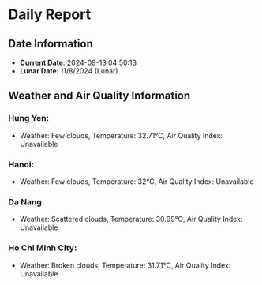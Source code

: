 # Daily Report
## Date Information
- **Current Date**: 2024-09-13 04:50:13
- **Lunar Date**: 11/8/2024 (Lunar)

## Weather and Air Quality Information

### Hung Yen:
- Weather: Few clouds, Temperature: 32.71°C, Air Quality Index: Unavailable

### Hanoi:
- Weather: Few clouds, Temperature: 32°C, Air Quality Index: Unavailable

### Da Nang:
- Weather: Scattered clouds, Temperature: 30.99°C, Air Quality Index: Unavailable

### Ho Chi Minh City:
- Weather: Broken clouds, Temperature: 31.71°C, Air Quality Index: Unavailable
